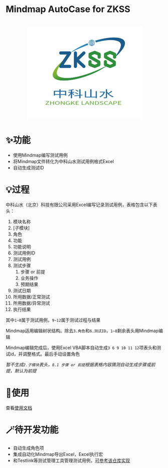 # Mindmap AutoCase for ZKSS
  <h1 align="center">
    <picture>
      <img alt="ZKSS" src="./pic/zkss.png" width=367.5>
    </picture>
  </h1>

# ✨功能
- 使用Mindmap编写测试用例
- 将Mindmap文件转化为中科山水测试用例格式Excel
- 自动生成测试ID

# 💡过程
中科山水（北京）科技有限公司采用Excel编写记录测试用例，表格包含以下表头：
1.  模块名称
2. \[子模块\]
3. 角色
4. 功能
5. 功能说明
6. 测试用例ID
7. 测试用例
8. 测试步骤
	1. 步骤 or 前提
	2. 业务操作
	3. 预期结果
9. 测试日期
10. 所用数据/正常测试
11. 所用数据/异常测试
12. 执行结果

其中`1~8`属于测试用例，`9~12`属于测试过程与结果

Mindmap适用编辑树状结构。除去`3.角色`和`6.测试ID`，`1~8`剩余表头用Mindmap编辑

Mindmap编辑完成后，使用Excel VBA脚本自动生成`3 6 9 10 11 12`项表头和测试id，并调整格式。最后手动设置角色

*暂不生成`2.子模块`表头，`8.1 步骤 or 前提`根据表格内容猜测自动生成步骤或前提，默认为前提*

# 📘使用

查看[使用文档](./doc/README.md)

# 🪄待开发功能
- 自动生成角色项
- 集成自动化Mindmap导出Excel，Excel执行宏
- 和Testlink等测试管理工具管理测试用例，[可参考该仓库实现](https://github.com/zhuifengshen/xmind2testcase)